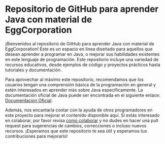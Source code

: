 # Repositorio de GitHub para aprender Java con material de EggCorporation

¡Bienvenidos al repositorio de GitHub para aprender Java con material de EggCorporation! Este es un espacio en línea diseñado para aquellos que desean aprender a programar en Java, o mejorar sus habilidades existentes en este lenguaje de programación. Este repositorio incluye una variedad de recursos educativos, desde ejemplos de código y proyectos prácticos hasta tutoriales y documentación.

Para aprovechar al máximo este repositorio, recomendamos que los usuarios tengan una comprensión básica de la programación en general y estén interesados en aprender más sobre Java específicamente. La documentación oficial de Java puede ser encontrada en el siguiente enlace: [Documentacion Oficial](https://docs.oracle.com/en/java/javase/16/docs/api/index.html).

Además, nos encantaría contar con la ayuda de otros programadores en este proyecto para mejorar el contenido disponible aquí. Si estás interesado en colaborar, por favor revisa [como colaborar](/Guia%201/Como_colaborar.md) y no dudes en hacer una pull request para sugerencias de cambios, correcciones o incluso nuevos recursos. ¡Esperamos que este repositorio te sea útil y esperamos tus contribuciones para mejorarlo!
